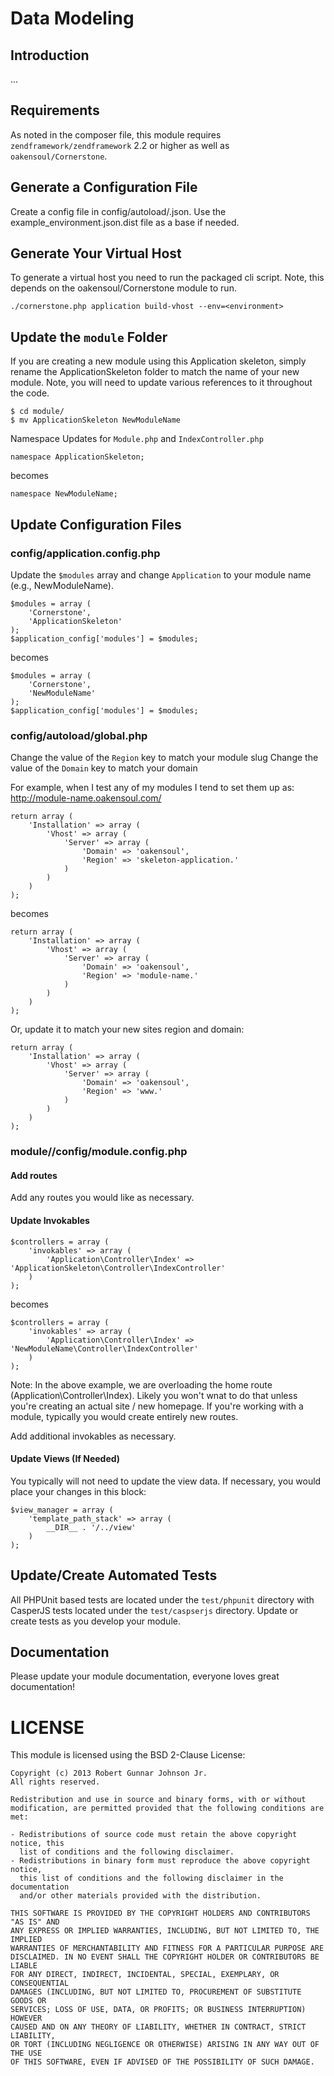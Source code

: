 Data Modeling
===========================

Introduction
------------
...

Requirements
------------
As noted in the composer file, this module requires `zendframework/zendframework` 2.2 or higher as well as `oakensoul/Cornerstone`.

Generate a Configuration File
------------------------------------------
Create a config file in config/autoload/<environment>.json. Use the example_environment.json.dist file as a base if needed.

Generate Your Virtual Host
--------------------------
To generate a virtual host you need to run the packaged cli script. Note, this depends on the oakensoul/Cornerstone module to run.
```
./cornerstone.php application build-vhost --env=<environment>
```

Update the `module` Folder
--------------------------
If you are creating a new module using this Application skeleton, simply rename the ApplicationSkeleton folder to match the
name of your new module. Note, you will need to update various references to it throughout the code.

```
$ cd module/
$ mv ApplicationSkeleton NewModuleName
```

Namespace Updates for `Module.php` and `IndexController.php`
```
namespace ApplicationSkeleton;
```

becomes

```
namespace NewModuleName;
```

Update Configuration Files
--------------------------
### config/application.config.php

Update the `$modules` array and change `Application` to your module name (e.g., NewModuleName).
```
$modules = array (
    'Cornerstone',
    'ApplicationSkeleton'
);
$application_config['modules'] = $modules;
```

becomes

```
$modules = array (
    'Cornerstone',
    'NewModuleName'
);
$application_config['modules'] = $modules;
```

### config/autoload/global.php
Change the value of the `Region` key to match your module slug
Change the value of the `Domain` key to match your domain

For example, when I test any of my modules I tend to set them up as:
  http://module-name.oakensoul.com/

```
return array (
    'Installation' => array (
        'Vhost' => array (
            'Server' => array (
                'Domain' => 'oakensoul',
                'Region' => 'skeleton-application.'
            )
        )
    )
);
```

becomes

```
return array (
    'Installation' => array (
        'Vhost' => array (
            'Server' => array (
                'Domain' => 'oakensoul',
                'Region' => 'module-name.'
            )
        )
    )
);
```

Or, update it to match your new sites region and domain:
```
return array (
    'Installation' => array (
        'Vhost' => array (
            'Server' => array (
                'Domain' => 'oakensoul',
                'Region' => 'www.'
            )
        )
    )
);
```

### module/<module name>/config/module.config.php
#### Add routes

Add any routes you would like as necessary.

#### Update Invokables
```
$controllers = array (
    'invokables' => array (
        'Application\Controller\Index' => 'ApplicationSkeleton\Controller\IndexController'
    )
);
```

becomes

```
$controllers = array (
    'invokables' => array (
        'Application\Controller\Index' => 'NewModuleName\Controller\IndexController'
    )
);
```

Note: In the above example, we are overloading the home route (Application\Controller\Index). Likely you won't
wnat to do that unless you're creating an actual site / new homepage. If you're working with a module, typically
you would create entirely new routes.

Add additional invokables as necessary.

#### Update Views (If Needed)
You typically will not need to update the view data. If necessary, you would place your changes in this block:
```
$view_manager = array (
    'template_path_stack' => array (
        __DIR__ . '/../view'
    )
);
```

Update/Create Automated Tests
-----------------------------
All PHPUnit based tests are located under the `test/phpunit` directory with CasperJS tests
located under the `test/caspserjs` directory. Update or create tests as you develop your module.

Documentation
-------------
Please update your module documentation, everyone loves great documentation!

LICENSE
=======

This module is licensed using the BSD 2-Clause License:

```
Copyright (c) 2013 Robert Gunnar Johnson Jr.
All rights reserved.

Redistribution and use in source and binary forms, with or without
modification, are permitted provided that the following conditions are met:

- Redistributions of source code must retain the above copyright notice, this
  list of conditions and the following disclaimer.
- Redistributions in binary form must reproduce the above copyright notice,
  this list of conditions and the following disclaimer in the documentation
  and/or other materials provided with the distribution.

THIS SOFTWARE IS PROVIDED BY THE COPYRIGHT HOLDERS AND CONTRIBUTORS "AS IS" AND
ANY EXPRESS OR IMPLIED WARRANTIES, INCLUDING, BUT NOT LIMITED TO, THE IMPLIED
WARRANTIES OF MERCHANTABILITY AND FITNESS FOR A PARTICULAR PURPOSE ARE
DISCLAIMED. IN NO EVENT SHALL THE COPYRIGHT HOLDER OR CONTRIBUTORS BE LIABLE
FOR ANY DIRECT, INDIRECT, INCIDENTAL, SPECIAL, EXEMPLARY, OR CONSEQUENTIAL
DAMAGES (INCLUDING, BUT NOT LIMITED TO, PROCUREMENT OF SUBSTITUTE GOODS OR
SERVICES; LOSS OF USE, DATA, OR PROFITS; OR BUSINESS INTERRUPTION) HOWEVER
CAUSED AND ON ANY THEORY OF LIABILITY, WHETHER IN CONTRACT, STRICT LIABILITY,
OR TORT (INCLUDING NEGLIGENCE OR OTHERWISE) ARISING IN ANY WAY OUT OF THE USE
OF THIS SOFTWARE, EVEN IF ADVISED OF THE POSSIBILITY OF SUCH DAMAGE.
```